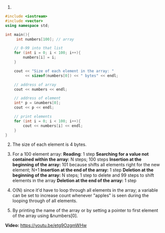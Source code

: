 1.

```c++
#include <iostream>
#include <vector>
using namespace std;

int main(){
     int numbers[100]; // array

    // 0-99 into that list 
    for (int i = 0; i < 100; i++){
        numbers[i] = i;
    }

    cout << "Size of each element in the array: " 
         << sizeof(numbers[0]) << " bytes" << endl;

    // address of array
    cout << numbers << endl;

    // address of element
    int* p = &numbers[0];
    cout << p << endl;

    // print elements
    for (int i = 0; i < 100; i++){
        cout << numbers[i] << endl;
    }
}
```



2. The size of each element is 4 bytes.
3. For a 100 element array:
   **Reading**: 1 step
   **Searching for a value not contained within the array:** N steps; 100 steps
   **Insertion at the beginning of the array:** 101 because shifts all elements right for the new element; N+1
   **Insertion at the end of the array:** 1 step
   **Deletion at the beginning of the array:** N steps; 1 step to delete and 99 steps to shift elements in the array
   **Deletion at the end of the array:** 1 step

4. O(N) since it'd have to loop through all elements in the array; a variable can be set to increase count whenever "apples" is seen during the looping through of all elements. 
5. By printing the name of the array or by setting a pointer to first element of the array using &numbers[0].



**Video:**
https://youtu.be/etg9OzgmWHw